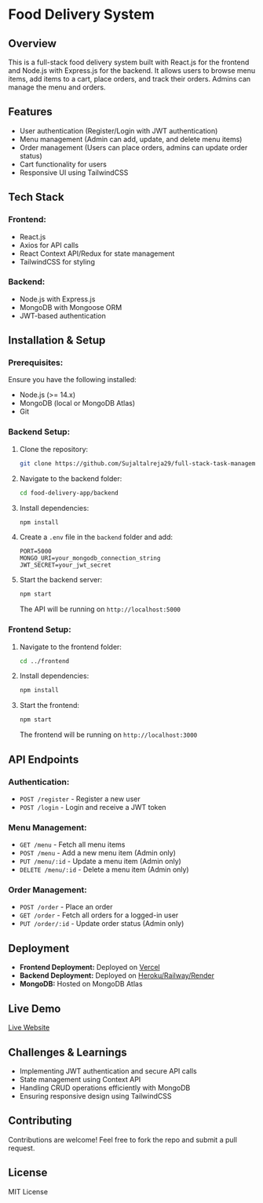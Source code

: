 # Food Delivery System

## Overview
This is a full-stack food delivery system built with React.js for the frontend and Node.js with Express.js for the backend. It allows users to browse menu items, add items to a cart, place orders, and track their orders. Admins can manage the menu and orders.

## Features
- User authentication (Register/Login with JWT authentication)
- Menu management (Admin can add, update, and delete menu items)
- Order management (Users can place orders, admins can update order status)
- Cart functionality for users
- Responsive UI using TailwindCSS

## Tech Stack
### Frontend:
- React.js
- Axios for API calls
- React Context API/Redux for state management
- TailwindCSS for styling

### Backend:
- Node.js with Express.js
- MongoDB with Mongoose ORM
- JWT-based authentication

## Installation & Setup

### Prerequisites:
Ensure you have the following installed:
- Node.js (>= 14.x)
- MongoDB (local or MongoDB Atlas)
- Git

### Backend Setup:
1. Clone the repository:
   ```sh
   git clone https://github.com/Sujaltalreja29/full-stack-task-management-app.git
   ```
2. Navigate to the backend folder:
   ```sh
   cd food-delivery-app/backend
   ```
3. Install dependencies:
   ```sh
   npm install
   ```
4. Create a `.env` file in the `backend` folder and add:
   ```env
   PORT=5000
   MONGO_URI=your_mongodb_connection_string
   JWT_SECRET=your_jwt_secret
   ```
5. Start the backend server:
   ```sh
   npm start
   ```
   The API will be running on `http://localhost:5000`

### Frontend Setup:
1. Navigate to the frontend folder:
   ```sh
   cd ../frontend
   ```
2. Install dependencies:
   ```sh
   npm install
   ```
3. Start the frontend:
   ```sh
   npm start
   ```
   The frontend will be running on `http://localhost:3000`

## API Endpoints

### Authentication:
- `POST /register` - Register a new user
- `POST /login` - Login and receive a JWT token

### Menu Management:
- `GET /menu` - Fetch all menu items
- `POST /menu` - Add a new menu item (Admin only)
- `PUT /menu/:id` - Update a menu item (Admin only)
- `DELETE /menu/:id` - Delete a menu item (Admin only)

### Order Management:
- `POST /order` - Place an order
- `GET /order` - Fetch all orders for a logged-in user
- `PUT /order/:id` - Update order status (Admin only)

## Deployment
- **Frontend Deployment:** Deployed on [Vercel](https://sujal-talreja-app.vercel.app/)
- **Backend Deployment:** Deployed on [Heroku/Railway/Render](https://full-stack-task-management-app-backend-7uv2.onrender.com)
- **MongoDB:** Hosted on MongoDB Atlas

## Live Demo
[Live Website](https://sujal-talreja-app.vercel.app)

## Challenges & Learnings
- Implementing JWT authentication and secure API calls
- State management using Context API
- Handling CRUD operations efficiently with MongoDB
- Ensuring responsive design using TailwindCSS

## Contributing
Contributions are welcome! Feel free to fork the repo and submit a pull request.

## License
MIT License

